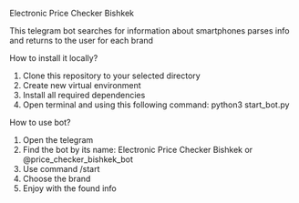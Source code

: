 Electronic Price Checker Bishkek

This telegram bot searches for information about smartphones
parses info and returns to the user for each brand

How to install it locally?

1. Clone this repository to your selected directory
2. Create new virtual environment
3. Install all required dependencies
4. Open terminal and using this following command: python3 start_bot.py

How to use bot?

1. Open the telegram
2. Find the bot by its name: Electronic Price Checker Bishkek or @price_checker_bishkek_bot
3. Use command /start
4. Choose the brand
5. Enjoy with the found info